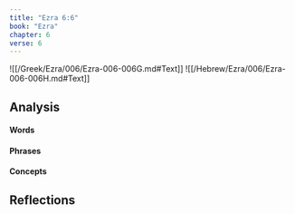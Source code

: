 ```yaml
---
title: "Ezra 6:6"
book: "Ezra"
chapter: 6
verse: 6
---
```

![[/Greek/Ezra/006/Ezra-006-006G.md#Text]]
![[/Hebrew/Ezra/006/Ezra-006-006H.md#Text]]

## Analysis

#### Words

#### Phrases

#### Concepts

## Reflections
